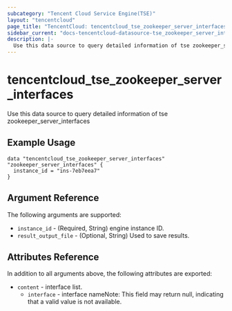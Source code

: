 ```yaml
---
subcategory: "Tencent Cloud Service Engine(TSE)"
layout: "tencentcloud"
page_title: "TencentCloud: tencentcloud_tse_zookeeper_server_interfaces"
sidebar_current: "docs-tencentcloud-datasource-tse_zookeeper_server_interfaces"
description: |-
  Use this data source to query detailed information of tse zookeeper_server_interfaces
---
```


# tencentcloud_tse_zookeeper_server_interfaces

Use this data source to query detailed information of tse zookeeper_server_interfaces

## Example Usage

```hcl
data "tencentcloud_tse_zookeeper_server_interfaces" "zookeeper_server_interfaces" {
  instance_id = "ins-7eb7eea7"
}
```

## Argument Reference

The following arguments are supported:

* `instance_id` - (Required, String) engine instance ID.
* `result_output_file` - (Optional, String) Used to save results.

## Attributes Reference

In addition to all arguments above, the following attributes are exported:

* `content` - interface list.
  * `interface` - interface nameNote: This field may return null, indicating that a valid value is not available.



